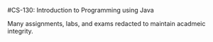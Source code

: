 #CS-130: Introduction to Programming using Java

Many assignments, labs, and exams redacted to maintain acadmeic integrity.
